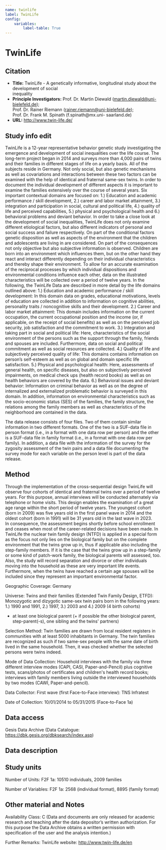 ```yaml
---
name: twinlife
label: TwinLife
config:
    variables:
        label-table: True
---
```


# TwinLife

## Citation

* **Title:** TwinLife  - A genetically informative, longitudinal study about the development of social    
    inequality
* **Principle Investigators:** Prof. Dr. Martin Diewald (martin.diewald@uni-bielefeld.de);    
    Prof. Dr. Rainer Riemann (rainer.riemann@uni-bielefeld.de);    
    Prof. Dr. Frank M. Spinath (f.spinath@mx.uni- saarland.de)
* **URL:** http://www.twin-life.de/

## Study info edit

TwinLife is a 12-year representative behavior genetic study investigating the emergence and development of social inequalities over the life course.
The long-term project began in 2014 and surveys more than 4,000 pairs of twins and their families in different stages of life on a yearly basis. All of the subjects reside in Germany. Not only social, but also genetic mechanisms as well as covariations and interactions between these two factors can be examined with the help of identical and fraternal same-sex twins.
In order to document the individual development of different aspects it is important to examine the families extensively over the course of several years. Six important contextual domains are focused on: 1.) Education and academic performance / skill development, 2.) career and labor market attainment, 3.) integration and participation in social, cultural and political life, 4.) quality of life and perceived capabilities, 5.) physical and psychological health and 6.) behavioral problems and deviant behavior.
In order to take a close look at the development of social inequalities, TwinLife does not only examine different etiological factors, but also different indicators of personal and social success and failure respectively.
On part of the conditional factors genetic disposition as well as aspects of the environment that the children and adolescents are living in are considered. On part of the consequences not only objective but also subjective information is observed. Children are born into an environment which influences them, but on the other hand they react and interact differently depending on their individual characteristics and thereby shape their environment. To allow for an accurate examination of the reciprocal processes by which individual dispositions and environmental conditions influence each other, data on the illustrated characteristics will be collected over a period of twelve years.
In the following, the TwinLife Data are described in more detail by the life domains outlined above:
1.) Education and academic performance / skill development: In this domain data on grades, educational motivations, levels of education are collected in addition to information on cognitive abilities, personality traits / noncognitive skills and their development.
2.) Career and labor market attainment: This domain includes information on the current occupation, the current occupational position and the income (or, if applicable, on the receipt of social benefits) as well as on the perceived job security, job satisfaction and the commitment to work.
3.) Integration and taking part in social and political life: Here, characteristics of the social environment of the persons such as the support through the family, friends and spouses are included. Furthermore, data on social and political commitment as well as social resources are collected.
4.) Quality of life and subjectively perceived quality of life: This domains contains information on person’s self-esteem as well as on global and domain specific life satisfaction.
5.) Physical and psychological health: Here, assessments of general health, on specific diseases, but also on subjectively perceived impairments, on medical check ups (health record books) as well as on health behaviors are covered by the data.
6.) Behavioral issues and deviant behavior: Information on criminal behavior as well as on the degree of internalized and externalized problematic behavior is surveyed in this domain.
In addition, information on environmental characteristics such as the socio-economic status (SES) of the families, the family structure, the relations among the family members as well as characteristics of the neighborhood are contained in the data.

The data release consists of four files. Two of them contain similar information in two different formats. One of the two is a SUF-data file in person format (i.e., in a format with one data row per person) and the other is a SUF-data file in family format (i.e., in a format with one data row per family). In addition, a data file with the information of the survey for the zygosity assessment of the twin pairs and a data file documenting the survey mode for each variable on the person level is part of the data release. 


## Method

Through the implementation of the cross-sequential design TwinLife will observe four cohorts of identical and fraternal twins over a period of twelve years. For this purpose, annual interviews will be conducted alternately via telephone or home visits.
This design enables the examination of a great age range within the short period of twelve years. The youngest cohort (born in 2009) was five years old in the first panel wave in 2014 and the oldest cohort (born in 1991) will be 31 years old in the last wave in 2023.     
In consequence, the assessment begins shortly before school enrollment and ceases when most of the career-related decisions have been made.
In TwinLife the nuclear twin family design (NTFD) is applied in a special form as the focus not only lies on the biological family but on the complete environment that the twins grow up in, thus if applicable also including the step-family members. If it is the case that the twins grow up in a step-family or some kind of patch-work family, the biological parents will assessed, too. Also, the study will record separation and divorce or other individuals moving into the household as these are very important life events. Furthermore, when the twins have reached a certain age spouses will be included since they represent an important environmental factor. 

Geographic Coverage:
Germany
 
Universe:
Twins and their families (Extended Twin Family Design, ETFD): Monozygotic and dizygotic same-sex twin pairs born in the following years: 1.) 1990 and 1991, 2.) 1997, 3.) 2003 and 4.) 2009 (4 birth cohorts)
+ at least one biological parent
(+ if possible the other biological parent, step-parent(-s), one sibling and the twins' partners)
 
Selection Method:
Twin families are drawn from local resident registers in communities with at least 5000 inhabitants in Germany. The twin families are recognized as such if two same-sex people with the same date of birth lived in the same household. Then, it was checked whether the selected persons were twins indeed.
 
Mode of Data Collection:
Household interviews with the family via three different interview modes (CAPI, CASI, Paper-and-Pencil) plus cognitive tests, scans/photos of certificates and children's health record books; interviews with family members living outside the interviewed households by two modes (CAWI, Paper-and-pencil).
 
Data Collector:
First wave (first Face-to-Face interview): TNS Infratest
 
Date of Collection:
10/01/2014 to 05/31/2015 (Face-to-Face 1a)

## Data access 

Gesis Data Archive (Data Catalogue: https://dbk.gesis.org/dbksearch/index.asp)

## Data description

## Study units

Number of Units:
F2F 1a: 10510 individuals, 2009 families
 
Number of Variables:
F2F 1a: 2568 (individual format), 8895 (family format)

## Other material and Notes

Availability Class:
C (Data and documents are only released for academic research and teaching after the data depositor’s written authorization. For this purpose the Data Archive obtains a written permission with specification of the user and the analysis intention.)
 
Further Remarks:
TwinLife website: http://www.twin-life.de/en
